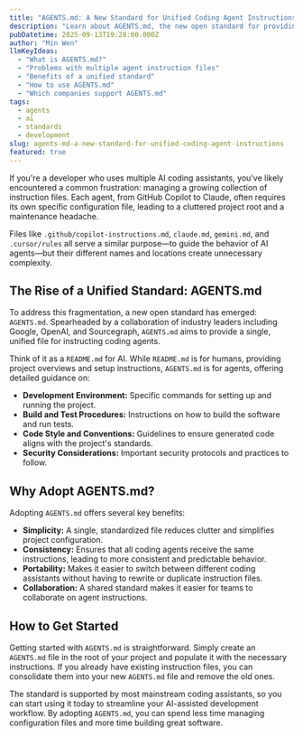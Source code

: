 ```yaml
---
title: "AGENTS.md: A New Standard for Unified Coding Agent Instructions"
description: "Learn about AGENTS.md, the new open standard for providing instructions to coding agents, and how it can help you streamline your development workflow."
pubDatetime: 2025-09-13T19:28:00.000Z
author: "Min Wen"
llmKeyIdeas:
  - "What is AGENTS.md?"
  - "Problems with multiple agent instruction files"
  - "Benefits of a unified standard"
  - "How to use AGENTS.md"
  - "Which companies support AGENTS.md"
tags:
  - agents
  - ai
  - standards
  - development
slug: agents-md-a-new-standard-for-unified-coding-agent-instructions
featured: true
---
```


If you're a developer who uses multiple AI coding assistants, you've likely encountered a common frustration: managing a growing collection of instruction files. Each agent, from GitHub Copilot to Claude, often requires its own specific configuration file, leading to a cluttered project root and a maintenance headache.

Files like `.github/copilot-instructions.md`, `claude.md`, `gemini.md`, and `.cursor/rules` all serve a similar purpose—to guide the behavior of AI agents—but their different names and locations create unnecessary complexity.

## The Rise of a Unified Standard: AGENTS.md

To address this fragmentation, a new open standard has emerged: `AGENTS.md`. Spearheaded by a collaboration of industry leaders including Google, OpenAI, and Sourcegraph, `AGENTS.md` aims to provide a single, unified file for instructing coding agents.

Think of it as a `README.md` for AI. While `README.md` is for humans, providing project overviews and setup instructions, `AGENTS.md` is for agents, offering detailed guidance on:

- **Development Environment:** Specific commands for setting up and running the project.
- **Build and Test Procedures:** Instructions on how to build the software and run tests.
- **Code Style and Conventions:** Guidelines to ensure generated code aligns with the project's standards.
- **Security Considerations:** Important security protocols and practices to follow.

## Why Adopt AGENTS.md?

Adopting `AGENTS.md` offers several key benefits:

- **Simplicity:** A single, standardized file reduces clutter and simplifies project configuration.
- **Consistency:** Ensures that all coding agents receive the same instructions, leading to more consistent and predictable behavior.
- **Portability:** Makes it easier to switch between different coding assistants without having to rewrite or duplicate instruction files.
- **Collaboration:** A shared standard makes it easier for teams to collaborate on agent instructions.

## How to Get Started

Getting started with `AGENTS.md` is straightforward. Simply create an `AGENTS.md` file in the root of your project and populate it with the necessary instructions. If you already have existing instruction files, you can consolidate them into your new `AGENTS.md` file and remove the old ones.

The standard is supported by most mainstream coding assistants, so you can start using it today to streamline your AI-assisted development workflow. By adopting `AGENTS.md`, you can spend less time managing configuration files and more time building great software.
